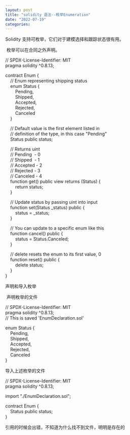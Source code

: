 ```yaml
---
layout: post
title: "solidity 语法--枚举Enumeration"
date: "2022-07-19"
categories: 
---
```

<p>Solidity 支持可枚举，它们对于建模选择和跟踪状态很有用。</p>

<p>&nbsp;枚举可以在合同之外声明。</p>

<p>// SPDX-License-Identifier: MIT<br />
pragma solidity ^0.8.13;</p>

<p>contract Enum {<br />
&nbsp;&nbsp;&nbsp; // Enum representing shipping status<br />
&nbsp;&nbsp;&nbsp; enum Status {<br />
&nbsp;&nbsp;&nbsp;&nbsp;&nbsp;&nbsp;&nbsp; Pending,<br />
&nbsp;&nbsp;&nbsp;&nbsp;&nbsp;&nbsp;&nbsp; Shipped,<br />
&nbsp;&nbsp;&nbsp;&nbsp;&nbsp;&nbsp;&nbsp; Accepted,<br />
&nbsp;&nbsp;&nbsp;&nbsp;&nbsp;&nbsp;&nbsp; Rejected,<br />
&nbsp;&nbsp;&nbsp;&nbsp;&nbsp;&nbsp;&nbsp; Canceled<br />
&nbsp;&nbsp;&nbsp; }</p>

<p>&nbsp;&nbsp;&nbsp; // Default value is the first element listed in<br />
&nbsp;&nbsp;&nbsp; // definition of the type, in this case &quot;Pending&quot;<br />
&nbsp;&nbsp;&nbsp; Status public status;</p>

<p>&nbsp;&nbsp;&nbsp; // Returns uint<br />
&nbsp;&nbsp;&nbsp; // Pending&nbsp; - 0<br />
&nbsp;&nbsp;&nbsp; // Shipped&nbsp; - 1<br />
&nbsp;&nbsp;&nbsp; // Accepted - 2<br />
&nbsp;&nbsp;&nbsp; // Rejected - 3<br />
&nbsp;&nbsp;&nbsp; // Canceled - 4<br />
&nbsp;&nbsp;&nbsp; function get() public view returns (Status) {<br />
&nbsp;&nbsp;&nbsp;&nbsp;&nbsp;&nbsp;&nbsp; return status;<br />
&nbsp;&nbsp;&nbsp; }</p>

<p>&nbsp;&nbsp;&nbsp; // Update status by passing uint into input<br />
&nbsp;&nbsp;&nbsp; function set(Status _status) public {<br />
&nbsp;&nbsp;&nbsp;&nbsp;&nbsp;&nbsp;&nbsp; status = _status;<br />
&nbsp;&nbsp;&nbsp; }</p>

<p>&nbsp;&nbsp;&nbsp; // You can update to a specific enum like this<br />
&nbsp;&nbsp;&nbsp; function cancel() public {<br />
&nbsp;&nbsp;&nbsp;&nbsp;&nbsp;&nbsp;&nbsp; status = Status.Canceled;<br />
&nbsp;&nbsp;&nbsp; }</p>

<p>&nbsp;&nbsp;&nbsp; // delete resets the enum to its first value, 0<br />
&nbsp;&nbsp;&nbsp; function reset() public {<br />
&nbsp;&nbsp;&nbsp;&nbsp;&nbsp;&nbsp;&nbsp; delete status;<br />
&nbsp;&nbsp;&nbsp; }<br />
}</p>

<p>声明和导入枚举</p>

<p>&nbsp;声明枚举的文件</p>

<p>// SPDX-License-Identifier: MIT<br />
pragma solidity ^0.8.13;<br />
// This is saved &#39;EnumDeclaration.sol&#39;</p>

<p>enum Status {<br />
&nbsp;&nbsp;&nbsp; Pending,<br />
&nbsp;&nbsp;&nbsp; Shipped,<br />
&nbsp;&nbsp;&nbsp; Accepted,<br />
&nbsp;&nbsp;&nbsp; Rejected,<br />
&nbsp;&nbsp;&nbsp; Canceled<br />
}</p>

<p>导入上述枚举的文件</p>

<p>// SPDX-License-Identifier: MIT<br />
pragma solidity ^0.8.13;</p>

<p>import &quot;./EnumDeclaration.sol&quot;;</p>

<p>contract Enum {<br />
&nbsp;&nbsp;&nbsp; Status public status;<br />
}</p>

<p>引用的时候会出错，不知道为什么找不到文件，明明是存在的</p>

